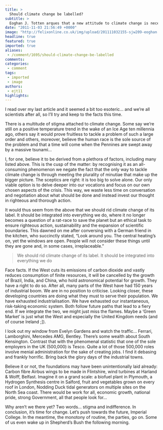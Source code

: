 ```yaml
---
title: >
  Should climate change be labelled?
subtitle: >
  Eoghan J. Totten arques that a new attitude to climate change is necessary
date: "2011-11-03 21:56:49 +0000"
image: "http://felixonline.co.uk/img/upload/201111032155-sjw209-eoghan.jpg"
headline: true
featured: true
imported: true
aliases:
 - /comment/1695/should-climate-change-be-labelled
comments:
categories:
 - comment
tags:
 - imported
 - image
authors:
 - ejt11
highlights:
---
```


I read over my last article and it seemed a bit too esoteric… and we’re all scientists after all, so I’ll try and keep to the facts this time.

There is a multitude of stigma attached to climate change. Some say we’re still on a positive temperature trend in the wake of an Ice Age ten millennia ago, others say it would prove fruitless to tackle a problem of such a large order and others, moreover, believe the human race is the sole source of the problem and that a time will come when the Pennines are swept away by a massive tsunami…

I, for one, believe it to be derived from a plethora of factors, including many listed above. This is the cusp of the matter: by recognising it as an all-consuming phenomenon we negate the fact that the only way to tackle climate change is through meeting the plurality of minutiae that make up the bigger picture. The sceptics are right: it is too big to solve alone. Our only viable option is to delve deeper into our vocations and focus on our own chosen aspects of the crisis. This way, we waste less time on conversation and negotiation about what should be done and instead invest our thought in righteous and thorough action.

It would thus seem from the above that we should rid climate change of its label. It should be integrated into everything we do, where it no longer becomes a question of a rat-race to save the planet but an ethical task to ensure righteous action, sustainability and the expansion of scientific boundaries. This dawned on me after conversing with a German friend in the kitchen, who succinctly stated, “Look around you. The central heating’s on, yet the windows are open. People will not consider these things until they are gone and, in some cases, irreplaceable.”

> We should rid climate change of its label. It should be integrated into everything we do

Face facts. If the West cuts its emissions of carbon dioxide and vastly reduces consumption of finite resources, it will be cancelled by the growth of Brazil, India, and China, who hold astronomical potential for growth. They have a right to do so. After all, many parts of the West have had 150 years of industrial boom. We are in no position to criticise. Looking closer, these developing countries are doing what they must to serve their population. We have exhausted industrialisation. We have exhausted our instantaneous, risk-taking economic system. Both follow future paths that lead to a fiery end. If we integrate the two, we might just miss the flames. Maybe a ‘Green Market’ is just what the West and especially the United Kingdom needs (and of course Ireland ;]).

I look out my window from Evelyn Gardens and watch the traffic… Ferrari, Lamborghini, Mercedes AMG, Bentley. There’s some wealth about South Kensington. Contrast that with the phenomenal statistic that one of the sole employers in the UK (500,000) is Tesco. Quite a lot of those 500,000 roles involve menial administration for the sake of creating jobs. I find it debasing and frankly horrific. Bring back the glory days of the industrial towns.

Believe it or not, the foundations may have been unintentionally laid already: Carbon fibre Airbus wings to be made in Flintshire, wind turbines at Harland & Wolff, Belfast. Imagine it on a grand scale: a biofuel plant in Plymouth, a Hydrogen Synthesis centre in Salford, fruit and vegetables grown on every roof in London, Nodding Duck tidal generators on multiple sites on the North Sea coast. There would be work for all, economic growth, national pride, strong Government, all that people look for…

Why aren’t we there yet? Two words… stigma and indifference. In conclusion, it’s time for change. Let’s push towards the future, Imperial College. In the meantime, the monotony of routine, the parties, go on. Some of us even wake up in Shepherd’s Bush the following morning.
